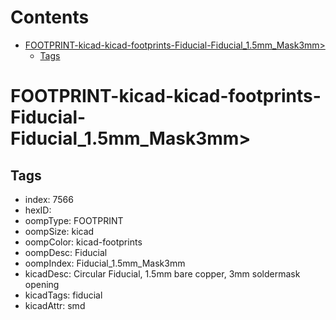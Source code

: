 



Contents
========

* [FOOTPRINT-kicad-kicad-footprints-Fiducial-Fiducial_1.5mm_Mask3mm>](#footprint-kicad-kicad-footprints-fiducial-fiducial_15mm_mask3mm)
	* [Tags](#tags)

# FOOTPRINT-kicad-kicad-footprints-Fiducial-Fiducial_1.5mm_Mask3mm>

## Tags

- index: 7566
- hexID: 
- oompType: FOOTPRINT
- oompSize: kicad
- oompColor: kicad-footprints
- oompDesc: Fiducial
- oompIndex: Fiducial_1.5mm_Mask3mm
- kicadDesc: Circular Fiducial, 1.5mm bare copper, 3mm soldermask opening
- kicadTags: fiducial
- kicadAttr: smd
